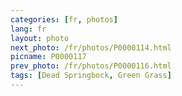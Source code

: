 ```yaml
---
categories: [fr, photos]
lang: fr
layout: photo
next_photo: /fr/photos/P0000114.html
picname: P0000117
prev_photo: /fr/photos/P0000116.html
tags: [Dead Springbock, Green Grass]
---
```

